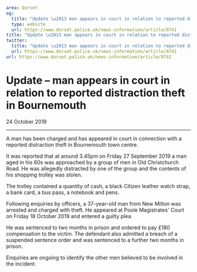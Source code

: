```yaml
area: Dorset
og:
  title: "Update \u2013 man appears in court in relation to reported distraction theft in Bournemouth"
  type: website
  url: https://www.dorset.police.uk/news-information/article/8741
title: "Update \u2013 man appears in court in relation to reported distraction theft in Bournemouth |"
twitter:
  title: "Update \u2013 man appears in court in relation to reported distraction theft in Bournemouth"
  url: https://www.dorset.police.uk/news-information/article/8741
url: https://www.dorset.police.uk/news-information/article/8741
```

# Update – man appears in court in relation to reported distraction theft in Bournemouth

24 October 2019

* * *

A man has been charged and has appeared in court in connection with a reported distraction theft in Bournemouth town centre.

It was reported that at around 3.45pm on Friday 27 September 2019 a man aged in his 60s was approached by a group of men in Old Christchurch Road. He was allegedly distracted by one of the group and the contents of his shopping trolley was stolen.

The trolley contained a quantity of cash, a black Citizen leather watch strap, a bank card, a bus pass, a notebook and pens.

Following enquiries by officers, a 37-year-old man from New Milton was arrested and charged with theft. He appeared at Poole Magistrates' Court on Friday 18 October 2019 and entered a guilty plea.

He was sentenced to two months in prison and ordered to pay £180 compensation to the victim. The defendant also admitted a breach of a suspended sentence order and was sentenced to a further two months in prison.

Enquiries are ongoing to identify the other men believed to be involved in the incident.
